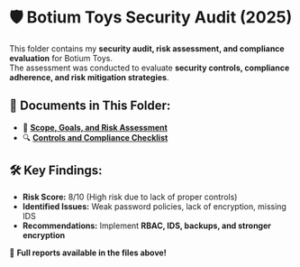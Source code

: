 # 🛡 Botium Toys Security Audit (2025)  

This folder contains my **security audit, risk assessment, and compliance evaluation** for Botium Toys.  
The assessment was conducted to evaluate **security controls, compliance adherence, and risk mitigation strategies**.  

## 📂 Documents in This Folder:  
- 📜 **[Scope, Goals, and Risk Assessment](Scope-Goals-Risk-Assessment.md)**  
- 🔍 **[Controls and Compliance Checklist](Controls-Compliance-Checklist.md)**  

## 🛠 Key Findings:  
- **Risk Score:** 8/10 (High risk due to lack of proper controls)  
- **Identified Issues:** Weak password policies, lack of encryption, missing IDS  
- **Recommendations:** Implement **RBAC, IDS, backups, and stronger encryption**  

🚀 **Full reports available in the files above!**
